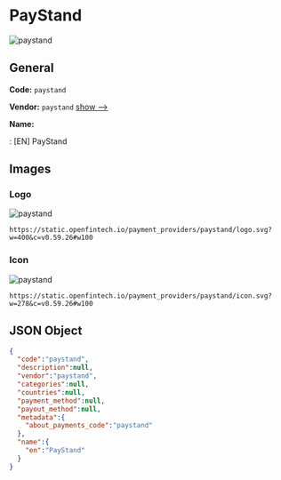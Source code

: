 
# PayStand 
![paystand](https://static.openfintech.io/payment_providers/paystand/logo.svg?w=400&c=v0.59.26#w100)  

## General 
 
**Code:** `paystand` 
 
**Vendor:** `paystand` [show -->](/vendors/paystand/) 
 
**Name:** 
 
:	[EN] PayStand 
 

## Images 

### Logo 
 
![paystand](https://static.openfintech.io/payment_providers/paystand/logo.svg?w=400&c=v0.59.26#w100)  

```
https://static.openfintech.io/payment_providers/paystand/logo.svg?w=400&c=v0.59.26#w100
```  

### Icon 
 
![paystand](https://static.openfintech.io/payment_providers/paystand/icon.svg?w=278&c=v0.59.26#w100)  

```
https://static.openfintech.io/payment_providers/paystand/icon.svg?w=278&c=v0.59.26#w100
```  

## JSON Object 

```json
{
  "code":"paystand",
  "description":null,
  "vendor":"paystand",
  "categories":null,
  "countries":null,
  "payment_method":null,
  "payout_method":null,
  "metadata":{
    "about_payments_code":"paystand"
  },
  "name":{
    "en":"PayStand"
  }
}
```  
